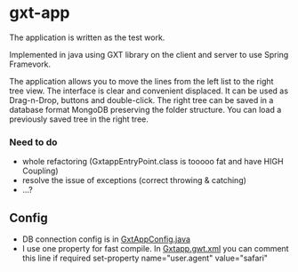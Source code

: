 # gxt-app #

The application is written as the test work.

Implemented in java using GXT library on the client and server to use Spring Framevork.

The application allows you to move the lines from the left list to the right tree view.
The interface is clear and convenient displaced. It can be used as Drag-n-Drop, buttons and double-click.
The right tree can be saved in a database format MongoDB preserving the folder structure. You can load a previously saved tree in the right tree.

### Need to do ###
- whole refactoring (GxtappEntryPoint.class is tooooo fat and have HIGH Coupling)
- resolve the issue of exceptions (correct throwing & catching)
- ...?

## Config ##
- DB connection config is in [GxtAppConfig.java](https://github.com/axmexa/gxt-app/blob/master/src/main/java/com/axmexa/gxtapp/server/config/GxtAppConfig.java)
- I use one property for fast compile. In  [Gxtapp.gwt.xml](https://github.com/axmexa/gxt-app/blob/master/src/main/java/com/axmexa/gxtapp/Gxtapp.gwt.xml) you can comment this line if required
    set-property name="user.agent" value="safari"
